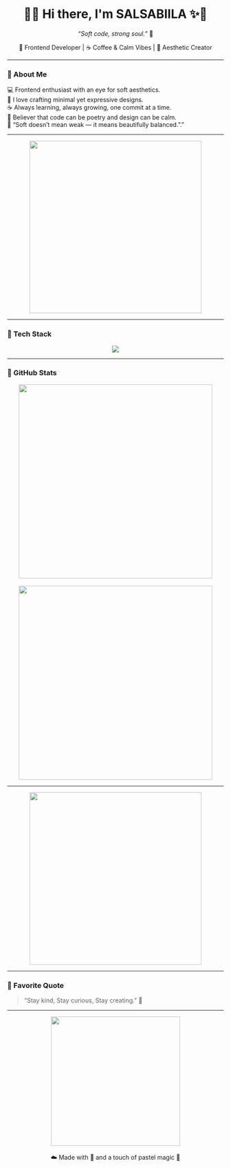 <h1 align="center">🌸✨ Hi there, I'm SALSABIILA</strong> ✨🌸</h1>

<p align="center">
  <em>“Soft code, strong soul.”</em> 💖  
</p>

<p align="center">
  🌷 Frontend Developer | ☕ Coffee & Calm Vibes | 🎀 Aesthetic Creator  
</p>

---

### 💫 About Me
💻 Frontend enthusiast with an eye for soft aesthetics.  
🌷 I love crafting minimal yet expressive designs.  
☕ Always learning, always growing, one commit at a time.  
🎨 Believer that code can be poetry and design can be calm.  
🌈 “Soft doesn’t mean weak — it means beautifully balanced.”.”  

---

<p align="center">
  <img src="https://raw.githubusercontent.com/haafizhotus/haafizhotus/main/assets/pink-divider.gif" width="400"/>
</p>

---

### 🧠 Tech Stack
<p align="center">
  <img src="https://skillicons.dev/icons?i=html,css,js,react,tailwind,figma,python,vscode,github" />
</p>

---

### 🌸 GitHub Stats
<p align="center">
  <img src="https://github-readme-stats.vercel.app/api?username=haafizhotus&show_icons=true&theme=rose_pine&title_color=ffb6c1&icon_color=ffb6c1&text_color=faf0f6&bg_color=fef6f9" width="450"/>  
  <br/><br/>
  <img src="https://github-readme-streak-stats.herokuapp.com/?user=haafizhotus&theme=rose_pine&ring=ffb6c1&fire=ffb6c1&currStreakLabel=ffb6c1" width="450"/>
</p>

---

<p align="center">
  <img src="https://raw.githubusercontent.com/haafizhotus/haafizhotus/main/assets/pink-line.gif" width="400"/>
</p>

---

### 🌷 Favorite Quote
> “Stay kind, Stay curious, Stay creating.” 🌸

---

<p align="center">
  <img src="https://raw.githubusercontent.com/haafizhotus/haafizhotus/main/assets/pastel-stars.gif" width="300"/><br><br>
  ☁️ Made with 💖 and a touch of pastel magic 🌷
</p>
